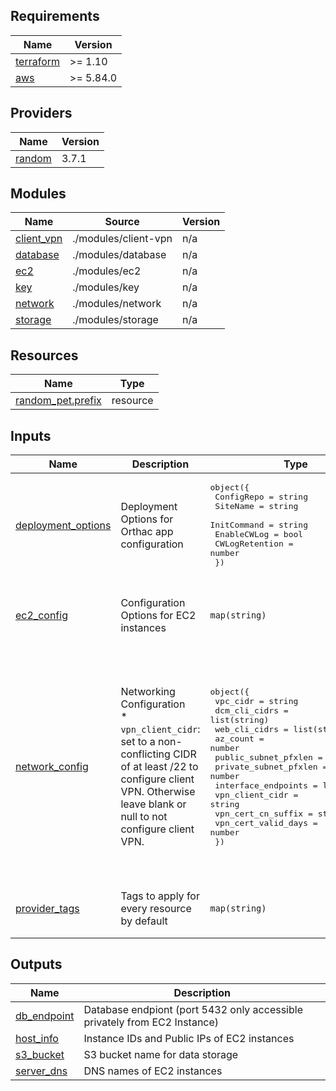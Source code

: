 ## Requirements

| Name | Version |
|------|---------|
| <a name="requirement_terraform"></a> [terraform](#requirement\_terraform) | >= 1.10 |
| <a name="requirement_aws"></a> [aws](#requirement\_aws) | >= 5.84.0 |

## Providers

| Name | Version |
|------|---------|
| <a name="provider_random"></a> [random](#provider\_random) | 3.7.1 |

## Modules

| Name | Source | Version |
|------|--------|---------|
| <a name="module_client_vpn"></a> [client\_vpn](#module\_client\_vpn) | ./modules/client-vpn | n/a |
| <a name="module_database"></a> [database](#module\_database) | ./modules/database | n/a |
| <a name="module_ec2"></a> [ec2](#module\_ec2) | ./modules/ec2 | n/a |
| <a name="module_key"></a> [key](#module\_key) | ./modules/key | n/a |
| <a name="module_network"></a> [network](#module\_network) | ./modules/network | n/a |
| <a name="module_storage"></a> [storage](#module\_storage) | ./modules/storage | n/a |

## Resources

| Name | Type |
|------|------|
| [random_pet.prefix](https://registry.terraform.io/providers/hashicorp/random/latest/docs/resources/pet) | resource |

## Inputs

| Name | Description | Type | Default | Required |
|------|-------------|------|---------|:--------:|
| <a name="input_deployment_options"></a> [deployment\_options](#input\_deployment\_options) | Deployment Options for Orthac app configuration | <pre>object({<br/>    ConfigRepo     = string<br/>    SiteName       = string<br/>    InitCommand    = string<br/>    EnableCWLog    = bool<br/>    CWLogRetention = number<br/>  })</pre> | <pre>{<br/>  "CWLogRetention": 3,<br/>  "ConfigRepo": "https://github.com/digihunchinc/orthanc-config.git",<br/>  "EnableCWLog": true,<br/>  "InitCommand": "pwd && echo Custom Init Command (e.g. make aws)",<br/>  "SiteName": null<br/>}</pre> | no |
| <a name="input_ec2_config"></a> [ec2\_config](#input\_ec2\_config) | Configuration Options for EC2 instances | `map(string)` | <pre>{<br/>  "InstanceType": "t3.medium",<br/>  "PublicKeyData": null,<br/>  "PublicKeyPath": "~/.ssh/id_rsa.pub"<br/>}</pre> | no |
| <a name="input_network_config"></a> [network\_config](#input\_network\_config) | Networking Configuration<br/> * `vpn_client_cidr`: set to a non-conflicting CIDR of at least /22 to configure client VPN. Otherwise leave blank or null to not configure client VPN. | <pre>object({<br/>    vpc_cidr              = string<br/>    dcm_cli_cidrs         = list(string)<br/>    web_cli_cidrs         = list(string)<br/>    az_count              = number<br/>    public_subnet_pfxlen  = number<br/>    private_subnet_pfxlen = number<br/>    interface_endpoints   = list(string)<br/>    vpn_client_cidr       = string<br/>    vpn_cert_cn_suffix    = string<br/>    vpn_cert_valid_days   = number<br/>  })</pre> | <pre>{<br/>  "az_count": 2,<br/>  "dcm_cli_cidrs": [<br/>    "0.0.0.0/0"<br/>  ],<br/>  "interface_endpoints": [],<br/>  "private_subnet_pfxlen": 22,<br/>  "public_subnet_pfxlen": 24,<br/>  "vpc_cidr": "172.17.0.0/16",<br/>  "vpn_cert_cn_suffix": "vpn.digihunch.com",<br/>  "vpn_cert_valid_days": 3650,<br/>  "vpn_client_cidr": "",<br/>  "web_cli_cidrs": [<br/>    "0.0.0.0/0"<br/>  ]<br/>}</pre> | no |
| <a name="input_provider_tags"></a> [provider\_tags](#input\_provider\_tags) | Tags to apply for every resource by default | `map(string)` | <pre>{<br/>  "environment": "dev",<br/>  "owner": "info@digihunch.com"<br/>}</pre> | no |

## Outputs

| Name | Description |
|------|-------------|
| <a name="output_db_endpoint"></a> [db\_endpoint](#output\_db\_endpoint) | Database endpiont (port 5432 only accessible privately from EC2 Instance) |
| <a name="output_host_info"></a> [host\_info](#output\_host\_info) | Instance IDs and Public IPs of EC2 instances |
| <a name="output_s3_bucket"></a> [s3\_bucket](#output\_s3\_bucket) | S3 bucket name for data storage |
| <a name="output_server_dns"></a> [server\_dns](#output\_server\_dns) | DNS names of EC2 instances |
